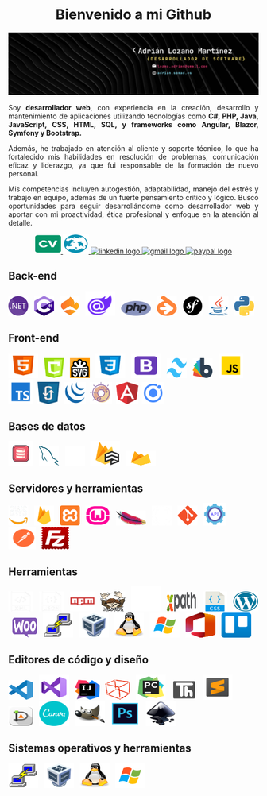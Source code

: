<h1 align="center">Bienvenido a mi Github</h1>

<div align="center">
  <img src="asset/banner.png"  />
</div>



<p align="justify">Soy <b>desarrollador web</b>, con experiencia en la creación, desarrollo y mantenimiento de aplicaciones utilizando tecnologías como <b>C#, PHP, Java, JavaScript, CSS, HTML, SQL, y frameworks como Angular, Blazor, Symfony y Bootstrap.</b></p>
<p align="justify">Además, he trabajado en atención al cliente y soporte técnico, lo que ha fortalecido mis habilidades en resolución de problemas, comunicación eficaz y liderazgo, ya que fui responsable de la formación de nuevo personal.</p>
<p align="justify">Mis competencias incluyen autogestión, adaptabilidad, manejo del estrés y trabajo en equipo, además de un fuerte pensamiento crítico y lógico. Busco oportunidades para seguir desarrollándome como desarrollador web y aportar con mi proactividad, ética profesional y enfoque en la atención al detalle.</p>

<div align="center">
        <a href="AdrianLozanoMartinez.pdf" download="asset/AdrianLozanoMartinez.pdf" target="_blank" target="_blank"> <img src="asset/cv.svg" width="52" height="40" alt="Descargar CV" title="Descargar CV" />
  </a>
    <a href="https://adrian.somad.es" target="_blank"><img src="asset/portfolio.svg" width="52" height="40" alt="Portfolio" title="Portfolio" />
  </a>
  <a href="https://www.linkedin.com/in/adrilozamar" target="_blank"><img src="https://raw.githubusercontent.com/maurodesouza/profile-readme-generator/master/src/assets/icons/social/linkedin/default.svg" width="52" height="40" alt="linkedin logo" title="Linkedin" />
  </a>
  <a href="mailto:lozma.adrian@gmail.com" target="_blank"><img src="https://raw.githubusercontent.com/maurodesouza/profile-readme-generator/master/src/assets/icons/social/gmail/default.svg" width="52" height="40" alt="gmail logo" title="Email" />
  </a>
  <a href="https://www.paypal.com/donate/?hosted_button_id=A23LFL66549S8" target="_blank"><img src="https://raw.githubusercontent.com/maurodesouza/profile-readme-generator/master/src/assets/icons/social/paypal/default.svg" width="52" height="40" alt="paypal logo" title="Paypal" />
  </a>
</div>


<h2 align="left">Back-end</h2>

<div align="left">
  <img src="asset/net.png" class="logo" alt=".Net" title=".Net" height="40" width="40"> &nbsp;
  <img src="asset/csharp.svg" class="logo" alt="C#" title="C#" height="40" width="40"> &nbsp;
  <img src="asset/linq.png" class="logo" alt="Linq" title="Linq" height="40" width="40"> &nbsp;
  <img src="asset/blazor.svg" class="logo" alt="Blazor" title="Blazor" height="50" width="60"> &nbsp;
  <img src="asset/php.svg" class="logo" alt="PHP" title="PHP" height="30" width="60"> &nbsp;
  <img src="asset/doctrine.svg" class="logo" alt="Doctrine (ORM)" title="Doctrine (ORM)" height="40" width="40"> &nbsp;
  <img src="asset/symfony.png" class="logo" alt="Symfony" title="Symfony" height="40" width="40"> &nbsp;
  <img src="asset/java.png" class="logo" alt="Java" title="Java" height="40" width="40"> &nbsp;
  <img src="asset/python.svg" class="logo" alt="Python" title="Python" height="40" width="40">
</div>

<h2 align="left">Front-end</h2>

<div align="left">
  <img src="asset/html.svg" class="logo" alt="Html" title="Html" height="50" width="60"> &nbsp;
  <img src="asset/canvas.png" class="logo" alt="Canvas" title="Canvas" height="40" width="40"> &nbsp;
  <img src="asset/svg.svg" class="logo" alt="Svg" title="Svg" height="40" width="40"> &nbsp;
  <img src="asset/css.svg" class="logo" alt="Css" title="Css" height="50" width="60"> &nbsp;
  <img src="asset/bootstrap.svg" class="logo" alt="Bootstrap" title="Bootstrap" height="50" width="60"> &nbsp;
  <img src="asset/tailwind.png" class="logo" alt="Tailwind" title="Tailwind" height="40" width="40"> &nbsp;
  <img src="asset/bootswatch.svg" class="logo" alt="Bootswatch" title="Bootswatch" height="40" width="40"> &nbsp;
  <img src="asset/javascript.svg" class="logo" alt="JavaScript" title="JavaScript" height="50" width="50"> &nbsp;
  <img src="asset/typescript.svg" class="logo" alt="Typescript" title="Typescript" height="50" width="50">&nbsp;
    <img src="asset/ajax.png" class="logo" alt="Ajax" title="Ajax" height="45" width="45">&nbsp;
    <img src="asset/jquery.svg" class="logo" alt="Jquery" title="Jquery" height="45" width="45">&nbsp;
    <img src="asset/sweetalert2.png" class="logo" alt="Sweetalert" title="Sweetalert" height="45" width="45">&nbsp;
    <img src="asset/angular.svg" class="logo" alt="Angular" title="Angular" height="45" width="45">&nbsp;
    <img src="asset/ionic.svg" class="logo" alt="Ionic" title="Ionic" height="45" width="45">
</div>

<h2 align="left">Bases de datos</h2>

<div align="left">
  <img src="asset/sql.png" class="logo" alt="SQL" title="SQL" height="50" width="50"> &nbsp;
  <img src="asset/mysql.svg" class="logo" alt="MySQL" title="MySQL" height="40" width="40"> &nbsp;
  <img src="asset/SQLite.svg" class="logo" alt="SQLite" title="SQLite" height="40" width="40"> &nbsp;
  <img src="asset/cloudFirestore.svg" class="logo" alt="Cloud Firestore" title="Cloud Firestore" height="50" width="60"> &nbsp;
  <img src="asset/firebase.png" class="logo" alt="Realtime Database" title="Realtime Database" height="30" width="60"> &nbsp;
</div>
<h2 align="left">Servidores y herramientas</h2>

<div align="left">
  <img src="asset/aws.png" class="logo" alt="AWS" title="AWS" height="40" width="40"> &nbsp;
  <img src="asset/firebase.png" class="logo" alt="Firebase" title="Firebase" height="40" width="40"> &nbsp;
  <img src="asset/xampp.svg" class="logo" alt="Xampp" title="Xampp" height="40" width="40"> &nbsp;
  <img src="asset/wamp.png" class="logo" alt="Wamp" title="Wamp" height="40" width="50"> &nbsp;
  <img src="asset/apache.svg" class="logo" alt="Apache" title="Apache" height="30" width="60"> &nbsp;
  <img src="asset/github.png" class="logo" alt="Github" title="Github" height="40" width="40"> &nbsp;
  <img src="asset/git.svg" class="logo" alt="Git" title="Git" height="40" width="40"> &nbsp;
  <img src="asset/api.png" class="logo" alt="Rest API" title="Rest API" height="45" width="45"> &nbsp;
  <img src="asset/postman.svg" class="logo" alt="Postman" title="Postman" height="45" width="55"> &nbsp;
  <img src="asset/filezilla.svg" class="logo" alt="Filezilla" title="Filezilla" height="45" width="55"> &nbsp;
</div>

<h2 align="left">Herramientas</h2>

<div align="left">
  <img src="asset/xml.png" class="logo" alt="Xml" title="Xml" height="40" width="50"> &nbsp;
  <img src="asset/json.png" class="logo" alt="Json" title="Json" height="40" width="50"> &nbsp;
  <img src="asset/npm.svg" class="logo" alt="Npm" title="Npm" height="40" width="50"> &nbsp;
  <img src="asset/composer.svg" class="logo" alt="Composer" title="Composer" height="40" width="50"> &nbsp;
  <img src="asset/markdown.svg" class="logo" alt="Markdown" title="Markdown" height="50" width="60"> &nbsp;
  <img src="asset/xpath.png" class="logo" alt="Xpath" title="Xpath" height="40" width="60"> &nbsp;
  <img src="asset/cssSelector.png" class="logo" alt="Css Selector" title="Css Selector" height="40" width="50"> &nbsp;
  <img src="asset/Wordpress.png" class="logo" alt="WordPress" title="WordPress" height="40" width="50"> &nbsp;
  <img src="asset/woocommerce.png" class="logo" alt="Woocommerce" title="Woocommerce" height="40" width="50"> &nbsp;
  <img src="asset/putty.svg" class="logo" alt="Putty" title="Putty" height="50" width="60"> &nbsp;
    <img src="asset/virtualbox.svg" class="logo" alt="Virtual Box" title="Virtual Box" height="50" width="60"> &nbsp;
    <img src="asset/linux.svg" class="logo" alt="Linux" title="Linux" height="50" width="60"> &nbsp;
    <img src="asset/windows.svg" class="logo" alt="Windows" title="Windows" height="50" width="60"> &nbsp;
    <img src="asset/office.svg" class="logo" alt="Office" title="Office" height="50" width="60"> &nbsp;
    <img src="asset/trello.svg" class="logo" alt="Trello" title="Trello" height="50" width="60"> &nbsp;
</div>

<h2 align="left">Editores de código y diseño</h2>

<div align="left">
    <img src="asset/visualStudioCode.svg" class="logo" alt="Visual Studio Code" title="Visual Studio Code" height="40" width="50"> &nbsp;
    <img src="asset/visualStudioComunity.png" class="logo" alt="Visual Studio Comunity" title="Visual Studio Comunity" height="50" width="60"> &nbsp;
    <img src="asset/intelliJ.png" class="logo" alt="IntelliJ" title="IntelliJ" height="40" width="50"> &nbsp;
    <img src="asset/netbeans.svg" class="logo" alt="Netbeans" title="Netbeans" height="40" width="50"> &nbsp;
    <img src="asset/pyCharm.svg" class="logo" alt="PyCharm" title="PyCharm" height="50" width="60"> &nbsp;
    <img src="asset/thonny.png" class="logo" alt="Thonny" title="Thonny" height="40" width="50"> &nbsp;
    <img src="asset/sublimeText.png" class="logo" alt="SublimeText" title="SublimeText" height="50" width="60"> &nbsp;
    <img src="asset/dia.png" class="logo" alt="Dia" title="Dia" height="40" width="50"> &nbsp;
    <img src="asset/canva.svg" class="logo" alt="Canva" title="Canva" height="50" width="60"> &nbsp;
    <img src="asset/gimp.svg" class="logo" alt="Gimp" title="Gimp" height="50" width="60"> &nbsp;
    <img src="asset/photoshop.svg" class="logo" alt="Photoshop" title="Photoshop" height="50" width="60"> &nbsp;
    <img src="asset/inkscape.svg" class="logo" alt="Inkscape" title="Inkscape" height="50" width="60"> &nbsp;
</div>

<h2 align="left">Sistemas operativos y herramientas</h2>

<div align="left">
  	<img src="asset/putty.svg" class="logo" alt="Putty" title="Putty" height="50" width="60"> &nbsp;
    <img src="asset/virtualbox.svg" class="logo" alt="Virtual Box" title="Virtual Box" height="50" width="60"> &nbsp;
    <img src="asset/linux.svg" class="logo" alt="Linux" title="Linux" height="50" width="60"> &nbsp;
    <img src="asset/windows.svg" class="logo" alt="Windows" title="Windows" height="50" width="60"> &nbsp;
</div>
